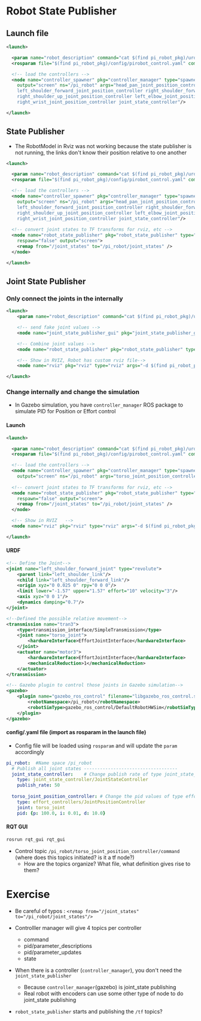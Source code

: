 
# Robot State Publisher

## Launch file
```xml
<launch>

  <param name="robot_description" command="cat $(find pi_robot_pkg)/urdf/pi_robot_v2.urdf" />  <!-- Load joint controller configurations from YAML file to parameter server -->
  <rosparam file="$(find pi_robot_pkg)/config/pirobot_control.yaml" command="load"/>

  <!-- load the controllers -->
  <node name="controller_spawner" pkg="controller_manager" type="spawner" respawn="false"
    output="screen" ns="/pi_robot" args="head_pan_joint_position_controller head_tilt_joint_position_controller torso_joint_position_controller
    left_shoulder_forward_joint_position_controller right_shoulder_forward_joint_position_controller left_shoulder_up_joint_position_controller
    right_shoulder_up_joint_position_controller left_elbow_joint_position_controller right_elbow_joint_position_controller left_wrist_joint_position_controller
    right_wrist_joint_position_controller joint_state_controller"/>

</launch>
```

## State Publisher
- The RobotModel in Rviz was not working because the state publisher is not running, the links don't know their position relative to one another

```xml
<launch>

  <param name="robot_description" command="cat $(find pi_robot_pkg)/urdf/pi_robot_v2.urdf" />  <!-- Load joint controller configurations from YAML file to parameter server -->
  <rosparam file="$(find pi_robot_pkg)/config/pirobot_control.yaml" command="load"/>

  <!-- load the controllers -->
  <node name="controller_spawner" pkg="controller_manager" type="spawner" respawn="false"
    output="screen" ns="/pi_robot" args="head_pan_joint_position_controller head_tilt_joint_position_controller torso_joint_position_controller
    left_shoulder_forward_joint_position_controller right_shoulder_forward_joint_position_controller left_shoulder_up_joint_position_controller
    right_shoulder_up_joint_position_controller left_elbow_joint_position_controller right_elbow_joint_position_controller left_wrist_joint_position_controller
    right_wrist_joint_position_controller joint_state_controller"/>
    
  <!-- convert joint states to TF transforms for rviz, etc -->
  <node name="robot_state_publisher" pkg="robot_state_publisher" type="robot_state_publisher"
    respawn="false" output="screen">
    <remap from="/joint_states" to="/pi_robot/joint_states" />
  </node>

</launch>
```
## Joint State Publisher
### Only connect the joints in the internally
```xml
<launch>
    <param name="robot_description" command="cat $(find pi_robot_pkg)/urdf/pi_robot_v2.urdf" />

    <!-- send fake joint values -->
    <node name="joint_state_publisher_gui" pkg="joint_state_publisher_gui" type="joint_state_publisher_gui"/>

    <!-- Combine joint values -->
    <node name="robot_state_publisher" pkg="robot_state_publisher" type="robot_state_publisher"/>

    <!-- Show in RVIZ, Robot has custom rviz file-->
    <node name="rviz" pkg="rviz" type="rviz" args="-d $(find pi_robot_pkg)/launch/pi_robot.rviz"/>

</launch>

```

### Change internally and change the simulation
- In Gazebo simulation, you have `controller_manager` ROS package to simulate PID for Position or Effort control

#### Launch
```xml
<launch>

  <param name="robot_description" command="cat $(find pi_robot_pkg)/urdf/pi_robot_v2.urdf" />  <!-- Load joint controller configurations from YAML file to parameter server -->
  <rosparam file="$(find pi_robot_pkg)/config/pirobot_control.yaml" command="load"/>

  <!-- load the controllers -->
  <node name="controller_spawner" pkg="controller_manager" type="spawner" respawn="false"
    output="screen" ns="/pi_robot" args="torso_joint_position_controller joint_state_controller"/><!--ns = namespace = /pi_robot take all the joints of pi_robot-->
    
  <!-- convert joint states to TF transforms for rviz, etc -->
  <node name="robot_state_publisher" pkg="robot_state_publisher" type="robot_state_publisher"
    respawn="false" output="screen">
    <remap from="/joint_states" to="/pi_robot/joint_states" />
  </node>

  <!-- Show in RVIZ   -->
  <node name="rviz" pkg="rviz" type="rviz" args="-d $(find pi_robot_pkg)/launch/pi_robot.rviz"/>

</launch>

```
#### URDF
```xml
<!-- Define the Joint-->
<joint name="left_shoulder_forward_joint" type="revolute">
    <parent link="left_shoulder_link"/>
    <child link="left_shoulder_forward_link"/>
    <origin xyz="0 0.025 0" rpy="0 0 0"/>
    <limit lower="-1.57" upper="1.57" effort="10" velocity="3"/>
    <axis xyz="0 0 1"/>
    <dynamics damping="0.7"/>
</joint>

<!--Defined the possible relative movement-->
<transmission name="tran3">
    <type>transmission_interface/SimpleTransmission</type>
    <joint name="torso_joint">
        <hardwareInterface>EffortJointInterface</hardwareInterface>
    </joint>
    <actuator name="motor3">
        <hardwareInterface>EffortJointInterface</hardwareInterface>
        <mechanicalReduction>1</mechanicalReduction>
    </actuator>
</transmission>

<!-- Gazebo plugin to control those joints in Gazebo simulation-->
<gazebo>
    <plugin name="gazebo_ros_control" filename="libgazebo_ros_control.so">
        <robotNamespace>/pi_robot</robotNamespace>
        <robotSimType>gazebo_ros_control/DefaultRobotHWSim</robotSimType>
    </plugin>
</gazebo>

```
#### config/.yaml file (import as rosparam in the launch file)
- Config file will be loaded using `rosparam` and will update the `param` accordingly
```yaml
pi_robot:  #Name space /pi_robot
  # Publish all joint states -----------------------------------
  joint_state_controller:    # Change publish rate of type joint_state_controller/JointStateController
    type: joint_state_controller/JointStateController
    publish_rate: 50
   
  torso_joint_position_controller: # Change the pid values of type effort_controllers/JointPositionController on /torso_joint frame
    type: effort_controllers/JointPositionController
    joint: torso_joint
    pid: {p: 100.0, i: 0.01, d: 10.0}
```


#### RQT GUI
```bash
rosrun rqt_gui rqt_gui
```

- Control topic `/pi_robot/torso_joint_position_controller/command` (where does this topics initiated? is it a tf node?)
    - How are the topics organize? What file, what definition gives rise to them?

# Exercise
- Be careful of typos : `<remap from="/joint_states" to="/pi_robot/joint_states"/>`

- Controlller manager will give 4 topics per controller
    - command
    - pid/parameter_descriptions
    - pid/parameter_updates
    - state

- When there is a controller (`controller_manager`), you don't need the `joint_state_publisher`
    - Because `controller_manager`(gazebo) is joint_state publishing
    - Real robot with encoders can use some other type of node to do joint_state publishing

- `robot_state_publisher` starts and publishing the `/tf` topics?